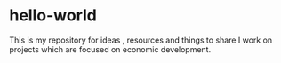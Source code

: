 # hello-world
This is my repository for ideas , resources and things to share
I work on projects which are focused on economic development. 
